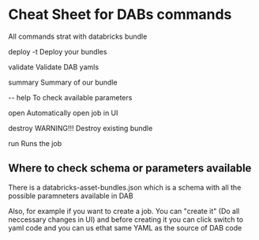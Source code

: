 # Cheat Sheet for DABs commands

All commands strat with databricks bundle

deploy -t <environment> 
Deploy your bundles

validate
Validate DAB yamls

summary
Summary of our bundle

-- help 
To check available parameters

open <name of our job>
Automatically open job in UI

destroy WARNING!!!
Destroy existing bundle

run <name of our job>
Runs the job

## Where to check schema or parameters available
There is a databricks-asset-bundles.json which is a schema with all the possible paramneters available in DAB

Also, for example if you want to create a job. You can "create it" (Do all neccessary changes in UI) and before creating it you can click switch to yaml code and you can us ethat same YAML as the source of DAB code
